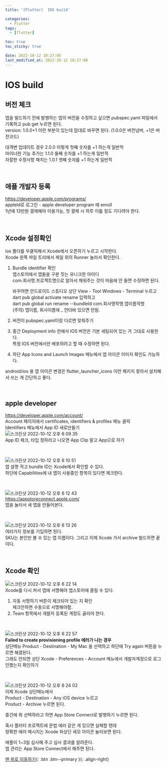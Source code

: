 ```yaml
---
title: '[Flutter]  IOS build'

categories:
  - Flutter
tags:
  - [flutter]

toc: true
toc_sticky: true

date: 2022-10-12 18:27:05
last_modified_at: 2022-10-12 18:27:08
---
```


# IOS build

## 버전 체크

앱을 빌드하기 전에 발행하는 앱의 버전을 수정하고 싶으면 pubspec.yaml 파일에서 기록하고 pub get 누르면 된다. <br>
version: 1.0.0+1 이런 부분이 있는데 맘대로 바꾸면 된다. (1.0.0은 버전넘버, +1은 버전코드) <br>

대격변 업데이트 경우 2.0.0 이렇게 첫째 숫자를 +1 하는게 일반적 <br>
마이너한 기능 추가는 1.1.0 둘째 숫자를 +1 하는게 일반적 <br>
자잘한 수정사항 패치는 1.0.1 셋째 숫자를 +1 하는게 일반적

<br>

## 애플 개발자 등록

https://developer.apple.com/programs/ <br>
appleId로 로그인 - apple developer program 에 enroll <br>
1년에 13만원 결제해야 이용가능, 첫 결제 시 하루 이틀 정도 기다려야 한다.

<br>

## Xcode 설정확인

ios 폴더를 우클릭해서 Xcode에서 오픈하기 누르고 시작한다. <br>
Xcode 왼쪽 파일 트리에서 제일 위의 Runner 눌러서 확인한다. <br>

1. Bundle identifier 확인<br>
   앱스토어에서 앱들을 구분 짓는 유니크한 아이디 <br>
   com.회사명.프로젝트명으로 알아서 채워주는 것이 마음에 안 들면 수정하면 된다.

   바꾸려면 안드로이드 스튜디오 상단 View - Tool Windows - Terminal 누르고 <br>
   dart pub global activate rename 입력하고 <br>
   dart pub global run rename --bundleId com.회사명작명.앱이름작명 <br>
   (주의) 앱이름, 회사이름에 \_ 언더바 있으면 안됨.

2. 버전이 pubspec.yaml이랑 다르면 맞춰주기
3. 중간 Deployment info 란에서 IOS 버전은 기본 세팅되어 있는 거 그대로 사용한다.<br>
   특정 IOS 버전에서만 배포하려고 할 때 수정하면 된다.
4. 하단 App Icons and Launch Images 메뉴에서 앱 아이콘 이미지 확인도 가능하다.

android/ios 용 앱 아이콘 변경은 flutter_launcher_icons 이런 패키지 찾아서 설치해서 쓰는 게 간단하고 좋다.

<br>

## apple developer

https://developer.apple.com/account/ <br>
Account 페이지에서 certificates, identifiers & profiles 메뉴 클릭 <br>
Identifiers 메뉴에서 App ID 새로만들기 <br>
![스크린샷 2022-10-12 오후 6 09 35](https://user-images.githubusercontent.com/74447464/195301305-91f754bf-6908-47da-a802-0b2c5932c47e.png) <br>
App ID 체크, 타입 정하라고 나오면 App Clip 말고 App으로 하기

<br>

![스크린샷 2022-10-12 오후 6 10 51](https://user-images.githubusercontent.com/74447464/195301582-54eebc18-9d78-4452-ae2c-ed2ef19a9790.png)<br>
앱 설명 적고 bundle ID는 Xcode에서 확인할 수 있다. <br>
하단에 Capabilities에 내 앱이 사용중인 항목이 있다면 체크한다.

<br>

![스크린샷 2022-10-12 오후 6 12 43](https://user-images.githubusercontent.com/74447464/195302036-ffe2bf99-1000-4a7a-a6f2-ff7994b5a0b4.png)<br>
https://appstoreconnect.apple.com/ <br>
앱을 눌러서 새 앱을 만들어본다.

<br>

![스크린샷 2022-10-12 오후 6 13 26](https://user-images.githubusercontent.com/74447464/195302225-f9826e5f-40cc-4ec8-ae1f-cba5ced2cf15.png)<br>
여러가지 정보를 기입하면 된다. <br>
SKU는 본인만 볼 수 있는 앱 이름이다. 그리고 이제 Xcode 가서 archive 빌드하면 끝이다.

<br>

## Xcode 확인

![스크린샷 2022-10-12 오후 6 22 14](https://user-images.githubusercontent.com/74447464/195304256-ea90bd92-7e3c-4c8f-a2ed-ebfc883815ea.png)<br>
Xcode를 다시 켜서 앱에 서명해야 앱스토어에 올릴 수 있다.<br>

1. 자동 서명하기 버튼이 체크되어 있는 지 확인<br>
   체크안하면 수동으로 서명해야함.
2. Team 항목에서 개발자 등록된 계정도 골라야 한다.

<br>

![스크린샷 2022-10-12 오후 6 22 57](https://user-images.githubusercontent.com/74447464/195304412-88b8e46e-65f3-461a-93a5-4d2e9960d09c.png)<br>
**Failed to create provisioning profile 에러가 나는 경우**<br>
상단메뉴 Product - Destination - My Mac 을 선택하고 하단에 Try again 버튼을 누르면 해결된다. <br>
그래도 안되면 상단 Xcode - Preferences - Account 메뉴에서 개발자계정으로 로그인했는지 확인하기

<br>

![스크린샷 2022-10-12 오후 6 24 02](https://user-images.githubusercontent.com/74447464/195304618-bbe657df-346f-4d2f-a32c-ba1ec1a589fc.png)<br>
이제 Xcode 상단메뉴에서 <br>
Product - Destination - Any iOS device 누르고 <br>
Product - Archive 누르면 된다.

중간에 뭐 선택하라고 하면 App Store Connect로 발행하기 누르면 된다.

혹시 플러터 프로젝트에 문법 에러 같은 게 있으면 실패할 텐데<br>
정확한 에러 메시지는 Xcode 좌상단 세모 아이콘 눌러보면 된다.

애플이 1~3일 심사해 주고 심사 결과를 알려준다.<br>
앱 관리는 App Store Connect에서 해주면 된다.

[맨 위로 이동하기](#){: .btn .btn--primary }{: .align-right}
